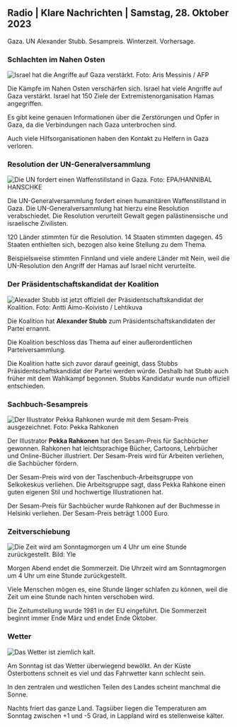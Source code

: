 ## Radio \| Klare Nachrichten \| Samstag, 28. Oktober 2023

Gaza. UN Alexander Stubb. Sesampreis. Winterzeit. Vorhersage.

### Schlachten im Nahen Osten

![Israel hat die Angriffe auf Gaza verstärkt. Foto: Aris Messinis / AFP](https://images.cdn.yle.fi/image/upload/c_crop,h_2880,w_5120,x_0,y_531/ar_1.7777777777777777,c_fill,g_faces,h_675,w_1200/dpr_1.0/q_auto:eco/f_auto/fl_lossy/v1698410872/39-1192351653bb10bf0b47)

Die Kämpfe im Nahen Osten verschärfen sich. Israel hat viele Angriffe auf Gaza verstärkt. Israel hat 150 Ziele der Extremistenorganisation Hamas angegriffen.

Es gibt keine genauen Informationen über die Zerstörungen und Opfer in Gaza, da die Verbindungen nach Gaza unterbrochen sind.

Auch viele Hilfsorganisationen haben den Kontakt zu Helfern in Gaza verloren.

### Resolution der UN-Generalversammlung

![Die UN fordert einen Waffenstillstand in Gaza. Foto: EPA/HANNIBAL HANSCHKE](https://images.cdn.yle.fi/image/upload/c_crop,h_3150,w_5600,x_0,y_268/ar_1.7777777777777777,c_fill,g_faces,h_675,w_1200/dpr_1.0/q_auto:eco/f_auto/fl_lossy/v1698499380/39-1192714653d0ab7d4d4c)

Die UN-Generalversammlung fordert einen humanitären Waffenstillstand in Gaza. Die UN-Generalversammlung hat hierzu eine Resolution verabschiedet. Die Resolution verurteilt Gewalt gegen palästinensische und israelische Zivilisten.

120 Länder stimmten für die Resolution. 14 Staaten stimmten dagegen. 45 Staaten enthielten sich, bezogen also keine Stellung zu dem Thema.

Beispielsweise stimmten Finnland und viele andere Länder mit Nein, weil die UN-Resolution den Angriff der Hamas auf Israel nicht verurteilte.

### Der Präsidentschaftskandidat der Koalition

![Alexader Stubb ist jetzt offiziell der Präsidentschaftskandidat der Koalition. Foto: Antti Aimo-Koivisto / Lehtikuva](https://images.cdn.yle.fi/image/upload/c_crop,h_2880,w_5120,x_0,y_287/ar_1.7777777777777777,c_fill,g_faces,h_675,w_1200/dpr_1.0/q_auto:eco/f_auto/fl_lossy/v1698494219/39-1192698653cf6c267686)

Die Koalition hat **Alexander Stubb** zum Präsidentschaftskandidaten der Partei ernannt.

Die Koalition beschloss das Thema auf einer außerordentlichen Parteiversammlung.

Die Koalition hatte sich zuvor darauf geeinigt, dass Stubbs Präsidentschaftskandidat der Partei werden würde. Deshalb hat Stubb auch früher mit dem Wahlkampf begonnen. Stubbs Kandidatur wurde nun offiziell entschieden.

### Sachbuch-Sesampreis

![Der Illustrator Pekka Rahkonen wurde mit dem Sesam-Preis ausgezeichnet. Foto: Pekka Rahkonen](https://images.cdn.yle.fi/image/upload/c_crop,h_861,w_1531,x_2,y_65/ar_1.7777777777777777,c_fill,g_faces,h_675,w_1200/dpr_1.0/q_auto:eco/f_auto/fl_lossy/v1698504762/39-1192741653d1f5e2611a)

Der Illustrator **Pekka Rahkonen** hat den Sesam-Preis für Sachbücher gewonnen. Rahkonen hat leichtsprachige Bücher, Cartoons, Lehrbücher und Online-Bücher illustriert. Der Sesam-Preis wird für Arbeiten verliehen, die Sachbücher fördern.

Der Sesam-Preis wird von der Taschenbuch-Arbeitsgruppe von Selkokeskus verliehen. Die Arbeitsgruppe sagt, dass Pekka Rahkone einen guten eigenen Stil und hochwertige Illustrationen hat.

Der Sesam-Preis für Sachbücher wurde Rahkonen auf der Buchmesse in Helsinki verliehen. Der Sesam-Preis beträgt 1.000 Euro.

### Zeitverschiebung

![Die Zeit wird am Sonntagmorgen um 4 Uhr um eine Stunde zurückgestellt. Bild: Yle](https://images.cdn.yle.fi/image/upload/c_crop,h_900,w_1600,x_0,y_0/ar_1.7777777777777777,c_fill,g_faces,h_675,w_1200/dpr_1.0/q_auto:eco/f_auto/fl_lossy/v1603530654/14-svyle-6142553197327452bd)

Morgen Abend endet die Sommerzeit. Die Uhrzeit wird am Sonntagmorgen um 4 Uhr um eine Stunde zurückgestellt.

Viele Menschen mögen es, eine Stunde länger schlafen zu können, weil die Zeit um eine Stunde nach hinten verschoben wird.

Die Zeitumstellung wurde 1981 in der EU eingeführt. Die Sommerzeit beginnt immer Ende März und endet Ende Oktober.

### Wetter

![Das Wetter ist ziemlich kalt.](https://images.cdn.yle.fi/image/upload/c_crop,h_1080,w_1919,x_0,y_0/ar_1.7777777777777777,c_fill,g_faces,h_675,w_1200/dpr_1.0/q_auto:eco/f_auto/fl_lossy/v1698504972/39-1192742653d20d3625ce)

Am Sonntag ist das Wetter überwiegend bewölkt. An der Küste Österbottens schneit es viel und das Fahrwetter kann schlecht sein.

In den zentralen und westlichen Teilen des Landes scheint manchmal die Sonne.

Nachts friert das ganze Land. Tagsüber liegen die Temperaturen am Sonntag zwischen +1 und -5 Grad, in Lappland wird es stellenweise kälter.